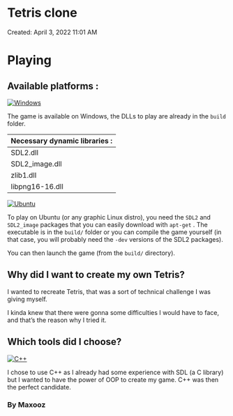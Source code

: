 # Tetris clone

Created: April 3, 2022 11:01 AM

# Playing

## Available platforms :

[![Windows](https://img.shields.io/badge/Windows-0078D6?style=for-the-badge&logo=windows&logoColor=white)]()

The game is available on Windows, the DLLs to play are already in the `build` folder.

| Necessary dynamic libraries : |
| --- |
| SDL2.dll |
| SDL2_image.dll |
| zlib1.dll |
| libpng16-16.dll |

[![Ubuntu](https://img.shields.io/badge/Ubuntu-E95420?style=for-the-badge&logo=ubuntu&logoColor=white)]()

To play on Ubuntu (or any graphic Linux distro), you need the `SDL2` and `SDL2_image` packages that you can easily download with `apt-get` . The executable is in the `build/` folder or you can compile the game yourself (in that case, you will probably need the `-dev` versions of the SDL2 packages).

You can then launch the game (from the `build/` directory).

## Why did I want to create my own Tetris?

I wanted to recreate Tetris, that was a sort of technical challenge I was giving myself.

I kinda knew that there were gonna some difficulties I would have to face, and that’s the reason why I tried it.

## Which tools did I choose?

[![C++](https://img.shields.io/badge/C%2B%2B-00599C?style=for-the-badge&logo=c%2B%2B&logoColor=white)]()

I chose to use C++ as I already had some experience with SDL (a C library) but I wanted to have the power of OOP to create my game. C++ was then the perfect candidate.

### By Maxooz